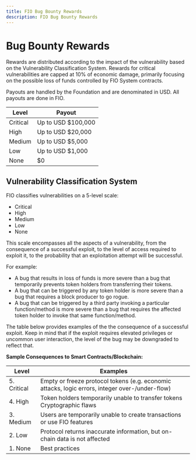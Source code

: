 ```yaml
---
title: FIO Bug Bounty Rewards
description: FIO Bug Bounty Rewards
---
```

# Bug Bounty Rewards

Rewards are distributed according to the impact of the vulnerability based on the Vulnerability Classification System. Rewards for critical vulnerabilities are capped at 10% of economic damage, primarily focusing on the possible loss of funds controlled by FIO System contracts.

Payouts are handled by the Foundation and are denominated in USD. All payouts are done in FIO.

|**Level**	|**Payout** |
|---|---|
|Critical	|Up to USD $100,000 |
|High	|Up to USD $20,000 |
|Medium	|Up to USD $5,000 |
|Low	|Up to USD $1,000 |
|None	|$0 |

## Vulnerability Classification System

FIO classifies vulnerabilities on a 5-level scale:

* Critical
* High
* Medium
* Low
* None

This scale encompasses all the aspects of a vulnerability, from the consequence of a successful exploit, to the level of access required to exploit it, to the probability that an exploitation attempt will be successful.

For example:

* A bug that results in loss of funds is more severe than a bug that temporarily prevents token holders from transferring their tokens.
* A bug that can be triggered by any token holder is more severe than a bug that requires a block producer to go rogue.
* A bug that can be triggered by a third party invoking a particular function/method is more severe than a bug that requires the affected token holder to invoke that same function/method.

The table below provides examples of the the consequence of a successful exploit. Keep in mind that if the exploit requires elevated privileges or uncommon user interaction, the level of the bug may be downgraded to reflect that.

**Sample Consequences to Smart Contracts/Blockchain:**

|**Level**	|**Examples**	|
|---|---|
|5. Critical	|Empty or freeze protocol tokens (e.g. economic attacks, logic errors, integer over-/under-flow)	|
|4. High	|Token holders temporarily unable to transfer tokens<br> Cryptographic flaws |
|3. Medium	|Users are temporarily unable to create transactions or use FIO features |
|2. Low	|Protocol returns inaccurate information, but on-chain data is not affected |
|1. None	|Best practices |
